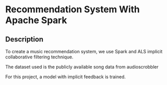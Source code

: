 # Recommendation System With Apache Spark

## Description
To create a music recommendation system, we use Spark and ALS implicit collaborative filtering technique.

The dataset used is the publicly available song data from audioscrobbler 


For this project, a model with implicit feedback is trained.

